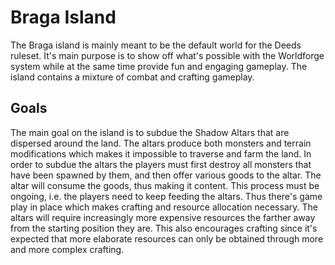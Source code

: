 # Braga Island

The Braga island is mainly meant to be the default world for the Deeds ruleset. It's main purpose is to show off what's possible with the Worldforge system while at the same time provide fun and engaging gameplay.
The island contains a mixture of combat and crafting gameplay.

## Goals

The main goal on the island is to subdue the Shadow Altars that are dispersed around the land. The altars produce both monsters and terrain modifications which makes it impossible to traverse and farm the land. In order to subdue the altars the players must first destroy all monsters that have been spawned by them, and then offer various goods to the altar. The altar will consume the goods, thus making it content.
This process must be ongoing, i.e. the players need to keep feeding the altars. Thus there's game play in place which makes crafting and resource allocation necessary.
The altars will require increasingly more expensive resources the farther away from the starting position they are. This also encourages crafting since it's expected that more elaborate resources can only be obtained through more and more complex crafting.